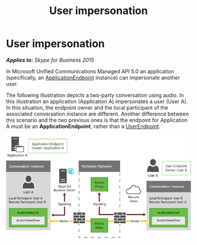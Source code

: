 ﻿---
title: User impersonation
TOCTitle: User impersonation
ms:assetid: 4d243ea7-4131-462f-a476-f41bba5dac51
ms:mtpsurl: https://msdn.microsoft.com/en-us/library/Dn465968(v=office.16)
ms:contentKeyID: 65239859
ms.date: 07/27/2015
mtps_version: v=office.16
---

# User impersonation


_**Applies to:** Skype for Business 2015_

In Microsoft Unified Communications Managed API 5.0 an application (specifically, an [ApplicationEndpoint](https://msdn.microsoft.com/en-us/library/hh384825\(v=office.16\)) instance) can impersonate another user.

The following illustration depicts a two-party conversation using audio. In this illustration an application (Application A) impersonates a user (User A). In this situation, the endpoint owner and the local participant of the associated conversation instance are different. Another difference between this scenario and the two previous ones is that the endpoint for Application A must be an **ApplicationEndpoint**, rather than a [UserEndpoint](https://msdn.microsoft.com/en-us/library/hh348819\(v=office.16\)).

![Two-party conversation with impersonation](images/Dn465968.Two-party-Impersonation-AV(Office.16).png "Two-party conversation with impersonation")

